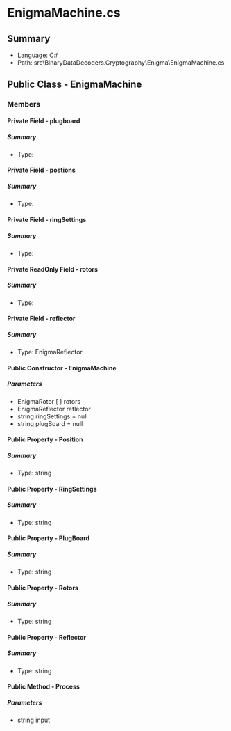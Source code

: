 ﻿# EnigmaMachine.cs

## Summary

* Language: C#
* Path: src\BinaryDataDecoders.Cryptography\Enigma\EnigmaMachine.cs

## Public Class - EnigmaMachine

### Members

#### Private Field - plugboard

##### Summary

 * Type: 

#### Private Field - postions

##### Summary

 * Type: 

#### Private Field - ringSettings

##### Summary

 * Type: 

#### Private ReadOnly Field - rotors

##### Summary

 * Type: 

#### Private Field - reflector

##### Summary

 * Type: EnigmaReflector 

#### Public Constructor - EnigmaMachine

#####  Parameters

 - EnigmaRotor [  ] rotors 
 - EnigmaReflector reflector 
 - string ringSettings = null 
 - string plugBoard = null 

#### Public Property - Position

##### Summary

 * Type: string 

#### Public Property - RingSettings

##### Summary

 * Type: string 

#### Public Property - PlugBoard

##### Summary

 * Type: string 

#### Public Property - Rotors

##### Summary

 * Type: string 

#### Public Property - Reflector

##### Summary

 * Type: string 

#### Public Method - Process

#####  Parameters

 - string input 

